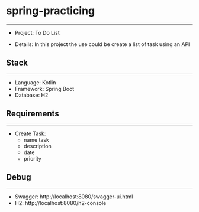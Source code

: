 # spring-practicing

---

- Project: To Do List

- Details: In this project the use could be create a list of task using an API

## Stack

---

- Language: Kotlin
- Framework: Spring Boot
- Database: H2

## Requirements

---
- Create Task:
    - name task
    - description
    - date
    - priority

## Debug

---

- Swagger:  http://localhost:8080/swagger-ui.html
- H2: http://localhost:8080/h2-console